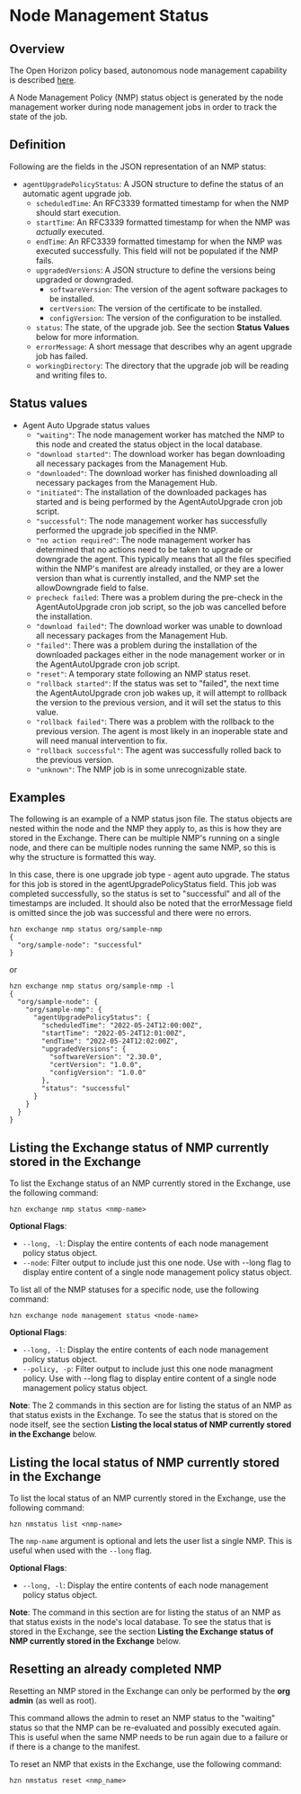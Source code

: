 # Node Management Status

## Overview
The Open Horizon policy based, autonomous node management capability is described [here](./node_management_overview.md). 

A Node Management Policy (NMP) status object is generated by the node management worker during node management jobs in order to track the state of the job.

## Definition
Following are the fields in the JSON representation of an NMP status:

* `agentUpgradePolicyStatus`: A JSON structure to define the status of an automatic agent upgrade job.
    * `scheduledTime`: An RFC3339 formatted timestamp for when the NMP should start execution.
    * `startTime`: An RFC3339 formatted timestamp for when the NMP was *actually* executed. 
    * `endTime`: An RFC3339 formatted timestamp for when the NMP was executed successfully. This field will not be populated if the NMP fails.
    * `upgradedVersions`: A JSON structure to define the versions being upgraded or downgraded.
        * `softwareVersion`: The version of the agent software packages to be installed.
        * `certVersion`: The version of the certificate to be installed.
        * `configVersion`: The version of the configuration to be installed.
    * `status`: The state, of the upgrade job. See the section **Status Values** below for more information.
    * `errorMessage`: A short message that describes why an agent upgrade job has failed.
    * `workingDirectory`: The directory that the upgrade job will be reading and writing files to.

## Status values

* Agent Auto Upgrade status values
    * `"waiting"`: The node management worker has matched the NMP to this node and created the status object in the local database.
    * `"download started"`: The download worker has began downloading all necessary packages from the Management Hub.
    * `"downloaded"`: The download worker has finished downloading all necessary packages from the Management Hub.
    * `"initiated"`: The installation of the downloaded packages has started and is being performed by the AgentAutoUpgrade cron job script.
    * `"successful"`: The node management worker has successfully performed the upgrade job specified in the NMP.
    * `"no action required"`: The node management worker has determined that no actions need to be taken to upgrade or downgrade the agent. This typically means that all the files specified within the NMP's manifest are already installed, or they are a lower version than what is currently installed, and the NMP set the allowDowngrade field to false.
    * `precheck failed`: There was a problem during the pre-check in the AgentAutoUpgrade cron job script, so the job was cancelled before the installation.
    * `"download failed"`: The download worker was unable to download all necessary packages from the Management Hub.
    * `"failed"`: There was a problem during the installation of the downloaded packages either in the node management worker or in the AgentAutoUpgrade cron job script.
    * `"reset"`: A temporary state following an NMP status reset.
    * `"rollback started"`: If the status was set to "failed", the next time the AgentAutoUpgrade cron job wakes up, it will attempt to rollback the version to the previous version, and it will set the status to this value.
    * `"rollback failed"`: There was a problem with the rollback to the previous version. The agent is most likely in an inoperable state and will need manual intervention to fix.
    * `"rollback successful"`: The agent was successfully rolled back to the previous version.
    * `"unknown"`: The NMP job is in some unrecognizable state.

## Examples

The following is an example of a NMP status json file. The status objects are nested within the node and the NMP they apply to, as this is how they are stored in the Exchange. There can be multiple NMP's running on a single node, and there can be multiple nodes running the same NMP, so this is why the structure is formatted this way.

In this case, there is one upgrade job type - agent auto upgrade. The status for this job is stored in the agentUpgradePolicyStatus field. This job was completed successfully, so the status is set to "successful" and all of the timestamps are included. It should also be noted that the errorMessage field is omitted since the job was successful and there were no errors.
```
hzn exchange nmp status org/sample-nmp
{
  "org/sample-node": "successful"
}
```

or 

```
hzn exchange nmp status org/sample-nmp -l 
{
  "org/sample-node": {
    "org/sample-nmp": {
      "agentUpgradePolicyStatus": {
        "scheduledTime": "2022-05-24T12:00:00Z",
        "startTime": "2022-05-24T12:01:00Z",
        "endTime": "2022-05-24T12:02:00Z",
        "upgradedVersions": {
          "softwareVersion": "2.30.0",
          "certVersion": "1.0.0",
          "configVersion": "1.0.0"
        },
        "status": "successful"
      }
    }
  }
}
```

## Listing the Exchange status of NMP currently stored in the Exchange
To list the Exchange status of an NMP currently stored in the Exchange, use the following command:
```
hzn exchange nmp status <nmp-name>
```

**Optional Flags**:  

* `--long, -l`: Display the entire contents of each node management policy status object.
* `--node`: Filter output to include just this one node. Use with --long flag to display entire content of a single node management policy status object.

To list all of the NMP statuses for a specific node, use the following command:
```
hzn exchange node management status <node-name>
```

**Optional Flags**:  

* `--long, -l`: Display the entire contents of each node management policy status object.
* `--policy, -p`: Filter output to include just this one node managment policy. Use with --long flag to display entire content of a single node management policy status object.

**Note**: The 2 commands in this section are for listing the status of an NMP as that status exists in the Exchange. To see the status that is stored on the node itself, see the section **Listing the local status of NMP currently stored in the Exchange** below.

## Listing the local status of NMP currently stored in the Exchange
To list the local status of an NMP currently stored in the Exchange, use the following command:
```
hzn nmstatus list <nmp-name>
```

The `nmp-name` argument is optional and lets the user list a single NMP. This is useful when used with the `--long` flag.

**Optional Flags**:  

* `--long, -l`: Display the entire contents of each node management policy status object.

**Note**: The command in this section are for listing the status of an NMP as that status exists in the node's local database. To see the status that is stored in the Exchange, see the section **Listing the Exchange status of NMP currently stored in the Exchange** below.

## Resetting an already completed NMP
Resetting an NMP stored in the Exchange can only be performed by the **org admin** (as well as root).

This command allows the admin to reset an NMP status to the "waiting" status so that the NMP can be re-evaluated and possibly executed again. This is useful when the same NMP needs to be run again due to a failure or if there is a change to the manifest.

To reset an NMP that exists in the Exchange, use the following command:
```
hzn nmstatus reset <nmp_name> 
```

